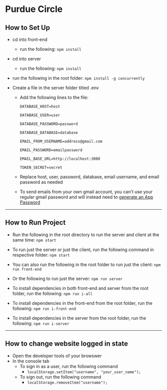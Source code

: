 # Purdue Circle

## How to Set Up

 - cd into front-end
    - run the following: `npm install`
 - cd into server
    - run the following: `npm install`
 - run the following in the root folder: `npm install -g concurrently`

 - Create a file in the server folder titled .env
    - Add the following lines to the file:

        `DATABASE_HOST=host`

        `DATABASE_USER=user`

        `DATABASE_PASSWORD=password`

        `DATABASE_DATABASE=database`

        `EMAIL_FROM_USERNAME=address@gmail.com`

        `EMAIL_PASSWORD=emailpassword`

        `EMAIL_BASE_URL=http://localhost:3000`

        `TOKEN_SECRET=secret`

    - Replace host, user, password, database, email username, and email password as needed
    - To send emails from your own gmail account, you can't use your regular gmail password and will instead need to [generate an App Password](https://support.google.com/accounts/answer/185833?hl=en) 

---

## How to Run Project

 - Run the following in the root directory to run the server and client at the same time: `npm start`
 - To run just the server or just the client, run the following command in respective folder: `npm start`
 - You can also run the following in the root folder to run just the client: `npm run front-end`
 - Or the following to run just the server: `npm run server`

 - To install dependencies in both front-end and server from the root folder, run the following: `npm run i-all`

 - To install dependencies in the front-end from the root folder, run the following: `npm run i-front-end`

 - To install dependencies in the server from the root folder, run the following: `npm run i-server`

---

 ## How to change website logged in state
  - Open the developer tools of your browswer
  - In the console tab
    - To sign in as a user, run the following command
        - `localStorage.setItem("username", "your_user_name");`
    - To sign out, run the following command
        - `localStorage.removeItem("username");`